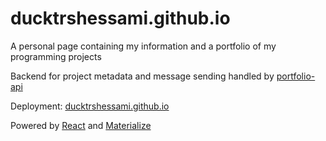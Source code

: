 # ducktrshessami.github.io

A personal page containing my information and a portfolio of my programming projects

Backend for project metadata and message sending handled by [portfolio-api](https://github.com/ducktrshessami/portfolio-api)

Deployment: [ducktrshessami.github.io](https://ducktrshessami.github.io/)

Powered by [React](https://reactjs.org/) and [Materialize](https://materializecss.com/)
